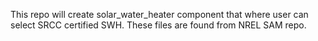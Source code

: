 This repo will create solar_water_heater component that where user can select SRCC certified SWH.
These files are found from NREL SAM repo.

